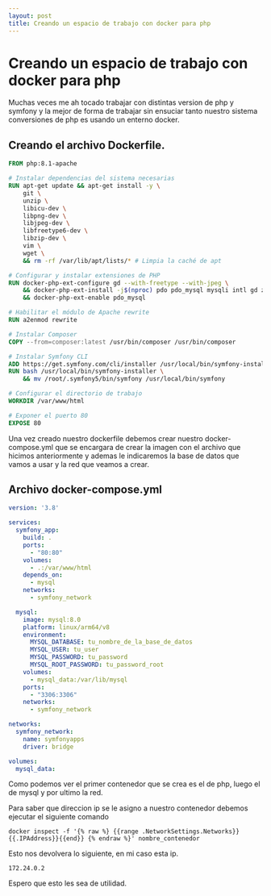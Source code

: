 ```yaml
---
layout: post
title: Creando un espacio de trabajo con docker para php
---
```


# Creando un espacio de trabajo con docker para php

Muchas veces me ah tocado trabajar con distintas version de php y symfony y la mejor de forma de trabajar sin ensuciar tanto nuestro sistema conversiones de php es usando un enterno docker.

## Creando el archivo Dockerfile.

```dockerfile
FROM php:8.1-apache

# Instalar dependencias del sistema necesarias
RUN apt-get update && apt-get install -y \
    git \
    unzip \
    libicu-dev \
    libpng-dev \
    libjpeg-dev \
    libfreetype6-dev \
    libzip-dev \
    vim \
    wget \
    && rm -rf /var/lib/apt/lists/* # Limpia la caché de apt

# Configurar y instalar extensiones de PHP
RUN docker-php-ext-configure gd --with-freetype --with-jpeg \
    && docker-php-ext-install -j$(nproc) pdo pdo_mysql mysqli intl gd zip \
    && docker-php-ext-enable pdo_mysql

# Habilitar el módulo de Apache rewrite
RUN a2enmod rewrite

# Instalar Composer
COPY --from=composer:latest /usr/bin/composer /usr/bin/composer

# Instalar Symfony CLI
ADD https://get.symfony.com/cli/installer /usr/local/bin/symfony-installer
RUN bash /usr/local/bin/symfony-installer \
    && mv /root/.symfony5/bin/symfony /usr/local/bin/symfony

# Configurar el directorio de trabajo
WORKDIR /var/www/html

# Exponer el puerto 80
EXPOSE 80
```

Una vez creado nuestro dockerfile debemos crear nuestro docker-compose.yml que se encargara de crear la imagen con el archivo que hicimos anteriormente y ademas le indicaremos la base de datos que vamos a usar y la red que veamos a crear.

## Archivo docker-compose.yml

```yml
version: '3.8'

services:
  symfony_app:
    build: .
    ports:
      - "80:80"
    volumes:
      - .:/var/www/html
    depends_on:
      - mysql
    networks:
      - symfony_network

  mysql:
    image: mysql:8.0
    platform: linux/arm64/v8
    environment:
      MYSQL_DATABASE: tu_nombre_de_la_base_de_datos
      MYSQL_USER: tu_user
      MYSQL_PASSWORD: tu_password
      MYSQL_ROOT_PASSWORD: tu_password_root
    volumes:
      - mysql_data:/var/lib/mysql
    ports:
      - "3306:3306"
    networks:
      - symfony_network

networks:
  symfony_network:
    name: symfonyapps
    driver: bridge

volumes:
  mysql_data:

```

Como podemos ver el primer contenedor que se crea es el de php, luego el de mysql y por ultimo la red.

Para saber que direccion ip se le asigno a nuestro contenedor debemos ejecutar el siguiente comando

```text
docker inspect -f '{% raw %} {{range .NetworkSettings.Networks}}{{.IPAddress}}{{end}} {% endraw %}' nombre_contenedor
```

Esto nos devolvera lo siguiente, en mi caso esta ip.

```text
172.24.0.2
```

Espero que esto les sea de utilidad.